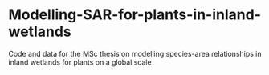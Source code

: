 # Modelling-SAR-for-plants-in-inland-wetlands
Code and data for the MSc thesis on modelling species-area relationships in inland wetlands for plants on a global scale
